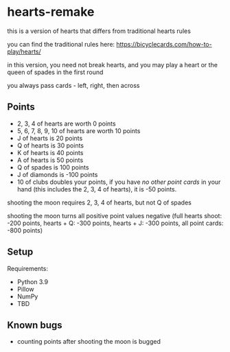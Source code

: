 # hearts-remake

this is a version of hearts that differs from traditional hearts rules

you can find the traditional rules here: https://bicyclecards.com/how-to-play/hearts/

in this version, you need not break hearts, and you may play a heart or the queen of spades in the first round

you always pass cards - left, right, then across

## Points
- 2, 3, 4 of hearts are worth 0 points
- 5, 6, 7, 8, 9, 10 of hearts are worth 10 points
- J of hearts is 20 points
- Q of hearts is 30 points
- K of hearts is 40 points
- A of hearts is 50 points
- Q of spades is 100 points
- J of diamonds is -100 points
- 10 of clubs doubles your points, if you have *no other point cards* in your hand (this includes the 2, 3, 4 of hearts), it is -50 points.

shooting the moon requires 2, 3, 4 of hearts, but not Q of spades

shooting the moon turns all positive point values negative (full hearts shoot: -200 points, hearts + Q: -300 points, hearts + J: -300 points, all point cards: -800 points)

## Setup
Requirements:
 - Python 3.9
 - Pillow
 - NumPy
 - TBD

## Known bugs
- counting points after shooting the moon is bugged